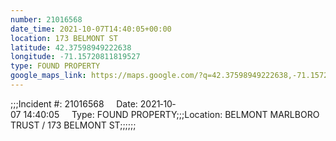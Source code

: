 ```yaml
---
number: 21016568
date_time: 2021-10-07T14:40:05+00:00
location: 173 BELMONT ST
latitude: 42.37598949222638
longitude: -71.15720811819527
type: FOUND PROPERTY
google_maps_link: https://maps.google.com/?q=42.37598949222638,-71.15720811819527
---
```


;;;Incident #: 21016568     Date: 2021‐10‐07 14:40:05     Type: FOUND PROPERTY;;;Location: BELMONT MARLBORO TRUST / 173 BELMONT ST;;;;;;
